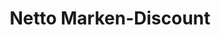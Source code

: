 ---
title: "Netto Marken-Discount"
url: /lingen-ems/netto-marken-discount-binnenstrasse/
shop: Supermarkt
---